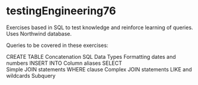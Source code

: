 # testingEngineering76

Exercises based in SQL to test knowledge and reinforce learning of queries. Uses Northwind database.

Queries to be covered in these exercises:

CREATE TABLE 
Concatenation 
SQL Data Types 
Formatting dates and numbers 
INSERT INTO 
Column aliases 
SELECT  
Simple JOIN statements 
WHERE clause 
Complex JOIN statements 
LIKE and wildcards 
Subquery 


